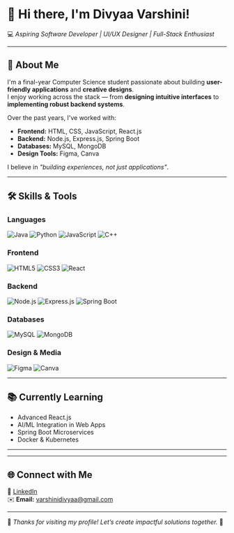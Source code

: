 <!-- Banner or Intro -->
# 👋 Hi there, I'm Divyaa Varshini!

💻 *Aspiring Software Developer | UI/UX Designer | Full-Stack Enthusiast*

---

## 🧾 About Me
I'm a final-year Computer Science student passionate about building **user-friendly applications** and **creative designs**.  
I enjoy working across the stack — from **designing intuitive interfaces** to **implementing robust backend systems**.

Over the past years, I've worked with:
- **Frontend:** HTML, CSS, JavaScript, React.js
- **Backend:** Node.js, Express.js, Spring Boot
- **Databases:** MySQL, MongoDB
- **Design Tools:** Figma, Canva

I believe in *"building experiences, not just applications"*.

---

## 🛠 Skills & Tools

### **Languages**
![Java](https://img.shields.io/badge/Java-ED8B00?style=for-the-badge&logo=openjdk&logoColor=white)
![Python](https://img.shields.io/badge/Python-3776AB?style=for-the-badge&logo=python&logoColor=white)
![JavaScript](https://img.shields.io/badge/JavaScript-F7DF1E?style=for-the-badge&logo=javascript&logoColor=black)
![C++](https://img.shields.io/badge/C++-00599C?style=for-the-badge&logo=cplusplus&logoColor=white)

### **Frontend**
![HTML5](https://img.shields.io/badge/HTML5-E34F26?style=for-the-badge&logo=html5&logoColor=white)
![CSS3](https://img.shields.io/badge/CSS3-1572B6?style=for-the-badge&logo=css3&logoColor=white)
![React](https://img.shields.io/badge/React-20232A?style=for-the-badge&logo=react&logoColor=61DAFB)

### **Backend**
![Node.js](https://img.shields.io/badge/Node.js-339933?style=for-the-badge&logo=nodedotjs&logoColor=white)
![Express.js](https://img.shields.io/badge/Express.js-000000?style=for-the-badge&logo=express&logoColor=white)
![Spring Boot](https://img.shields.io/badge/Spring%20Boot-6DB33F?style=for-the-badge&logo=springboot&logoColor=white)

### **Databases**
![MySQL](https://img.shields.io/badge/MySQL-4479A1?style=for-the-badge&logo=mysql&logoColor=white)
![MongoDB](https://img.shields.io/badge/MongoDB-4EA94B?style=for-the-badge&logo=mongodb&logoColor=white)

### **Design & Media**
![Figma](https://img.shields.io/badge/Figma-F24E1E?style=for-the-badge&logo=figma&logoColor=white)
![Canva](https://img.shields.io/badge/Canva-00C4CC?style=for-the-badge&logo=canva&logoColor=white)

---

## 📚 Currently Learning
- Advanced React.js
- AI/ML Integration in Web Apps
- Spring Boot Microservices
- Docker & Kubernetes

---



---

## 🌐 Connect with Me
📌 [LinkedIn](https://www.linkedin.com/in/divyaa-varshini)  
✉️ **Email:** varshinidivyaa@gmail.com  

---

💬 *Thanks for visiting my profile! Let’s create impactful solutions together.* 🚀


<!--
**divyaa2003/divyaa2003** is a ✨ _special_ ✨ repository because its `README.md` (this file) appears on your GitHub profile.

Here are some ideas to get you started:

- 🔭 I’m currently working on ...
- 🌱 I’m currently learning ...
- 👯 I’m looking to collaborate on ...
- 🤔 I’m looking for help with ...
- 💬 Ask me about ...
- 📫 How to reach me: ...
- 😄 Pronouns: ...
- ⚡ Fun fact: ...
-->
